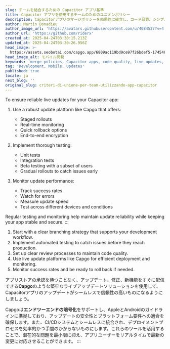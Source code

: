 ```yaml
---
slug: チームを結合するための Capacitor アプリ基準
title: Capacitor アプリを使用するチームのためのユニオンポリシー
description: Capacitorアプリのマージポリシーを効果的に確立し、コード品質、シンプルな更新、コンフリクト管理を確保する方法をご紹介します。
author: Martin Donadieu
author_image_url: 'https://avatars.githubusercontent.com/u/4084527?v=4'
author_url: 'https://github.com/riderx'
created_at: 2025-04-24T03:30:15.213Z
updated_at: 2025-04-24T03:30:26.956Z
head_image: >-
  https://assets.seobotai.com/capgo.app/6809ac119bd9ce97f26bdef5-1745465426956.jpg
head_image_alt: モバイル開発
keywords: 'merge policies, Capacitor apps, code quality, live updates, branch management'
tag: 'Development, Mobile, Updates'
published: true
locale: ja
next_blog: ''
original_slug: criteri-di-unione-per-team-utilizzando-app-capacitor
---
```

To ensure reliable live updates for your Capacitor app:

1. Use a robust update platform like Capgo that offers:
   - Staged rollouts
   - Real-time monitoring
   - Quick rollback options
   - End-to-end encryption

2. Implement thorough testing:
   - Unit tests
   - Integration tests
   - Beta testing with a subset of users
   - Gradual rollouts to catch issues early

3. Monitor update performance:
   - Track success rates
   - Watch for errors
   - Measure update speed
   - Test across different devices and conditions

Regular testing and monitoring help maintain update reliability while keeping your app stable and secure.
:::

<Steps>

1. Start with a clear branching strategy that supports your development workflow.
2. Implement automated testing to catch issues before they reach production.
3. Set up clear review processes to maintain code quality.
4. Use live update platforms like Capgo for efficient deployment and monitoring.
5. Monitor success rates and be ready to roll back if needed.

</Steps>

アプリストアの承認を待つことなく、アップデート、修正、新機能をすぐに配信できる**Capgo**のような堅牢なライブアップデートソリューションを使用して、Capacitorアプリのアップデートがシームレスで信頼性の高いものになるようにしましょう。

Capgoは**エンドツーエンドの暗号化**をサポートし、AppleとAndroidのガイドラインに準拠しており、アップデートの安全性とプラットフォーム要件への適合を確保します。また、CI/CDシステムとシームレスに統合され、デプロイメントプロセスを効率的かつ手間のかからないものにします。これらのツールを活用することで、潜在的な問題を最小限に抑え、アプリユーザーをリアルタイムで最新の変更に対応させることができます。
:::
